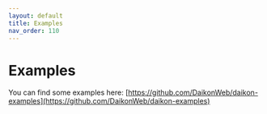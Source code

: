 ```yaml
---
layout: default
title: Examples
nav_order: 110
---
```


# Examples
You can find some examples here: [https://github.com/DaikonWeb/daikon-examples](https://github.com/DaikonWeb/daikon-examples)
